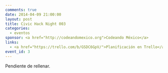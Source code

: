 ```yaml
---
comments: true
date: 2014-04-09 21:00:00
layout: post
title: Civic Hack Night 003
categories:
  - eventos
sponsor: <a href="http://codeandomexico.org">Codeando México</a>
links:
  - <a href="https://trello.com/b/GSDC6GpV/">Planificación en Trello</a>
event_id: 3
---
```


Pendiente de rellenar.
